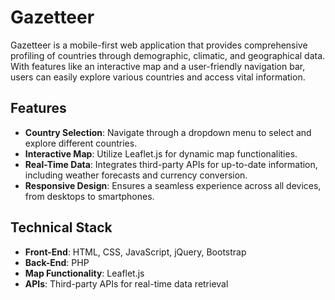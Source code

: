 # Gazetteer

Gazetteer is a mobile-first web application that provides comprehensive profiling of countries through demographic, climatic, and geographical data. With features like an interactive map and a user-friendly navigation bar, users can easily explore various countries and access vital information.

## Features

- **Country Selection**: Navigate through a dropdown menu to select and explore different countries.
- **Interactive Map**: Utilize Leaflet.js for dynamic map functionalities.
- **Real-Time Data**: Integrates third-party APIs for up-to-date information, including weather forecasts and currency conversion.
- **Responsive Design**: Ensures a seamless experience across all devices, from desktops to smartphones.

## Technical Stack

- **Front-End**: HTML, CSS, JavaScript, jQuery, Bootstrap
- **Back-End**: PHP
- **Map Functionality**: Leaflet.js
- **APIs**: Third-party APIs for real-time data retrieval
